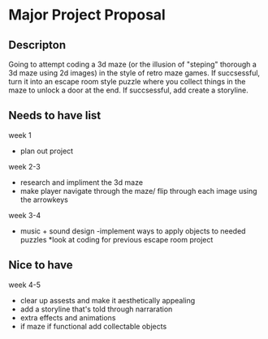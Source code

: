 # Major Project Proposal

## Descripton
Going to attempt coding a 3d maze (or the illusion of "steping" thorough a 3d maze using 2d images) in the style of 
retro maze games. If succsessful, turn it into an escape room style puzzle where you collect things in the maze to unlock a door 
at the end. If succsessful, add create a storyline.

## Needs to have list
week 1
- plan out project
  
week 2-3
 - research and impliment the 3d maze
 - make player navigate through the maze/ flip through each image using the arrowkeys
   
week 3-4
- music + sound design
-implement ways to apply objects to needed puzzles
*look at coding for previous escape room project

## Nice to have
week 4-5
- clear up assests and make it aesthetically appealing
- add a storyline that's told through narraration
- extra effects and animations
- if maze if functional add collectable objects
